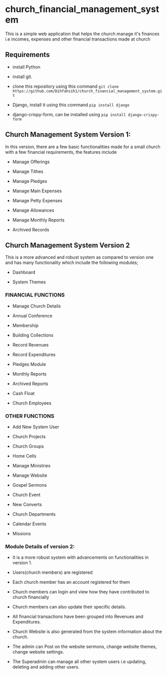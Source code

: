 # church_financial_management_system

This is a simple web application that helps the church manage it's finances i.e incomes, expenses and other financial transactions made at church
## Requirements
 -  install Python
 
 - install git.
 
 - clone this repository using this command `git clone https://github.com/Dihfahsih1/church_financial_management_system.git `

 - Django, install it using this command `pip install django`
 
 - django-crispy-form, can be installed using `pip install django-crispy-form `
 
## Church Management System Version 1:

In this version, there are a few basic functionalities made for a small church with a few financial requirements, the features include
 - Manage Offerings
 
 - Manage Tithes
 
 - Manage Pledges
 
 - Manage Main Expenses
 
 - Manage Petty Expenses
 
 - Manage Allowances
 
 - Manage Monthly Reports
 
 - Archived Records

## Church Management System Version 2

This is a more advanced and robust system as compared to version one and has many functionality which include the following modules;

 - Dashboard

 - System Themes

### FINANCIAL FUNCTIONS 

 - Manage Church Details
 
 - Annual Conference

 - Membership
 
 - Building Collections
 
 - Record Revenues
 
 - Record Expenditures
 
 - Pledges Module
 
 - Monthly Reports
 
 - Archived Reports
 
 - Cash Float
 
 - Church Employees
 
### OTHER FUNCTIONS 

 - Add New System User
 
 - Church Projects
 
 - Church Groups
 
 - Home Cells
 
 - Manage Ministries
 
 - Manage Website
 
 - Gospel Sermons
 
 - Church Event
 
 - New Converts
 
 - Church Departments
 
 - Calendar Events
 
 - Missions
 
### Module Details of version 2:

 - It is a more robust system with advancements on functionalities in version 1.

 - Users(church members) are registered

 - Each church member has an account registered for them

 - Church members can login and view how they have contributed to church financially

 - Church members can also update their specific details.

 - All financial transactions have been grouped into Revenues and Expenditures.

 - Church Website is also generated from the system information about the church.

 - The admin can Post on the website sermons, change website themes, change website settings.

 - The Superadmin can manage all other system users i.e updating, deleting and adding other users.

